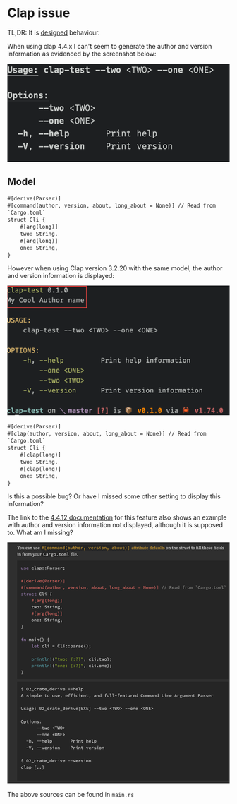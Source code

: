 # Clap issue

TL;DR: It is [designed](https://github.com/clap-rs/clap/issues/4132) behaviour.

When using clap 4.4.x I can't seem to generate the author and version information as evidenced by the  screenshot below:

![With Clap 4.4.X](clap-author-version-not-working.png)

## Model

```
#[derive(Parser)]
#[command(author, version, about, long_about = None)] // Read from `Cargo.toml`
struct Cli {
    #[arg(long)]
    two: String,
    #[arg(long)]
    one: String,
}
```

However when using Clap version 3.2.20 with the same model, the author and version information is displayed:

![With Clap 3.2.20](clap-author-version-working.png)

```
#[derive(Parser)]
#[clap(author, version, about, long_about = None)] // Read from `Cargo.toml`
struct Cli {
    #[clap(long)]
    two: String,
    #[clap(long)]
    one: String,
}
```

Is this a possible bug? Or have I missed some other setting to display this information?

The link to the [4.4.12 documentation](https://docs.rs/clap/4.4.12/clap/_derive/_tutorial/chapter_1/index.html) for this feature also shows an example with author and version information not displayed, although it is supposed to. What am I missing?

![Clap 4.4.12 Docs](clap-docs.png)

The above sources can be found in `main.rs`
